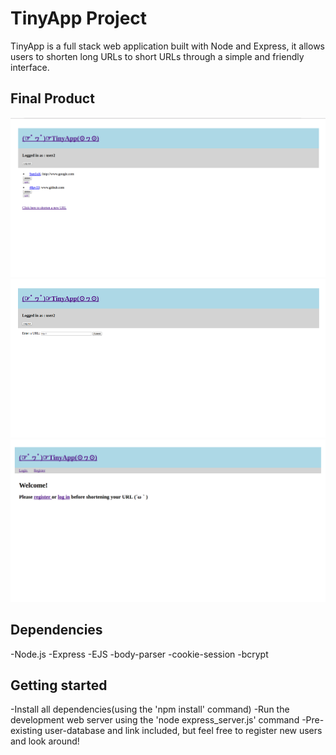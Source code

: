 # TinyApp Project

TinyApp is a full stack web application built with Node and Express, it allows users to shorten long URLs to short URLs through a simple and friendly interface.



## Final Product

![Screenshot of URLs page when user is logged in](https://raw.githubusercontent.com/nombiezinja/tinyapp/master/docs/urlspage.png)
![Screenshot of editing page](https://raw.githubusercontent.com/nombiezinja/tinyapp/master/docs/editurlspage.png)
![Screenshot of front page](https://raw.githubusercontent.com/nombiezinja/tinyapp/master/docs/frontpage.png)

## Dependencies

-Node.js
-Express
-EJS
-body-parser
-cookie-session
-bcrypt

## Getting started

-Install all dependencies(using the 'npm install' command)
-Run the development web server using the 'node express_server.js' command
-Pre-existing user-database and link included, but feel free to register new users and look around!